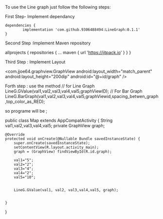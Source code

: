 To use the Line graph just follow the following steps:

First Step- Implement dependancy 

	dependencies {
	        implementation 'com.github.9306488494:LineGraph:0.1.1'
	}

Second Step :Implement Maven repository

allprojects {
		repositories {
			...
			maven { url 'https://jitpack.io' }
		}
	}

Third Step : Implement Layout

   <com.jjoe64.graphview.GraphView
        android:layout_width="match_parent"
        android:layout_height="200dip"
        android:id="@+id/graph" />

Forth step : use the method 
// for Line Graph
LineG.GValue(val1,val2,val3,val4,val5,graphViewID);
// For Bar Graph
LineG.BarGraph(val1,val2,val3,val4,val5,graphViewid,spacing_betwen_graph,top_color_as_RED);

so programe will be ;


public class Map extends AppCompatActivity {
    String val1,val2,val3,val4,val5;
    private GraphView graph;



    @Override
    protected void onCreate(@Nullable Bundle savedInstanceState) {
        super.onCreate(savedInstanceState);
        setContentView(R.layout.activity_main);
        graph = (GraphView) findViewById(R.id.graph);

        val1="5";
        val2="2";
        val3="4";
        val4="2";
        val5="10";


        LineG.GValue(val1, val2, val3,val4,val5, graph);


    }
}

